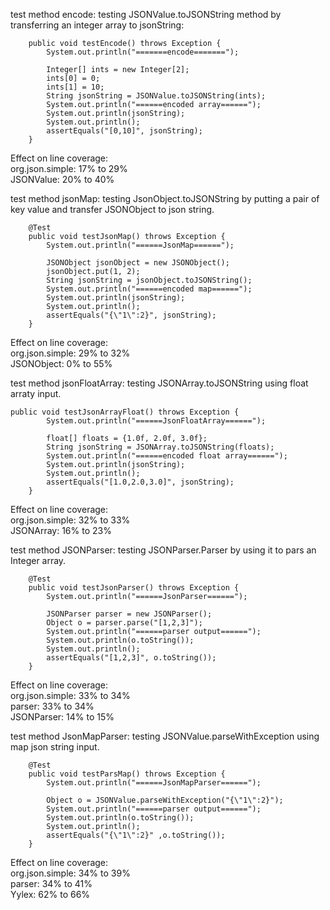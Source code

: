 test method encode:
testing JSONValue.toJSONString method by transferring an integer array to jsonString:

```    @Test
    public void testEncode() throws Exception {
        System.out.println("=======encode=======");

        Integer[] ints = new Integer[2];
        ints[0] = 0;
        ints[1] = 10;
        String jsonString = JSONValue.toJSONString(ints);
		System.out.println("======encoded array======");
        System.out.println(jsonString);
		System.out.println();
		assertEquals("[0,10]", jsonString);
    }
 ```

Effect on line coverage:\
org.json.simple: 17% to 29%\
JSONValue: 20% to 40%

test method jsonMap: testing JsonObject.toJSONString by putting a pair of key value and transfer JSONObject to json
string.

```
    @Test
    public void testJsonMap() throws Exception {
        System.out.println("======JsonMap======");

        JSONObject jsonObject = new JSONObject();
        jsonObject.put(1, 2);
        String jsonString = jsonObject.toJSONString();
        System.out.println("======encoded map======");
        System.out.println(jsonString);
        System.out.println();
        assertEquals("{\"1\":2}", jsonString);
    }
```

Effect on line coverage:\
org.json.simple: 29% to 32%\
JSONObject: 0% to 55%

test method jsonFloatArray: testing JSONArray.toJSONString using float arraty input.

```
public void testJsonArrayFloat() throws Exception {
        System.out.println("======JsonFloatArray======");

        float[] floats = {1.0f, 2.0f, 3.0f};
        String jsonString = JSONArray.toJSONString(floats);
        System.out.println("======encoded float array======");
        System.out.println(jsonString);
        System.out.println();
        assertEquals("[1.0,2.0,3.0]", jsonString);
    }
```

Effect on line coverage:\
org.json.simple: 32% to 33%\
JSONArray: 16% to 23%

test method JSONParser: testing JSONParser.Parser by using it to pars an Integer array.

```
    @Test
    public void testJsonParser() throws Exception {
        System.out.println("======JsonParser======");

        JSONParser parser = new JSONParser();
        Object o = parser.parse("[1,2,3]");
        System.out.println("======parser output======");
        System.out.println(o.toString());
        System.out.println();
        assertEquals("[1,2,3]", o.toString());
    }
```

Effect on line coverage:\
org.json.simple: 33% to 34%\
parser: 33% to 34%\
JSONParser: 14% to 15%

test method JsonMapParser: testing JSONValue.parseWithException using map json string input.

```
    @Test
    public void testParsMap() throws Exception {
        System.out.println("======JsonMapParser======");

        Object o = JSONValue.parseWithException("{\"1\":2}");
        System.out.println("======parser output======");
        System.out.println(o.toString());
        System.out.println();
        assertEquals("{\"1\":2}" ,o.toString());
    }
```

Effect on line coverage:\
org.json.simple: 34% to 39%\
parser: 34% to 41%\
Yylex: 62% to 66%